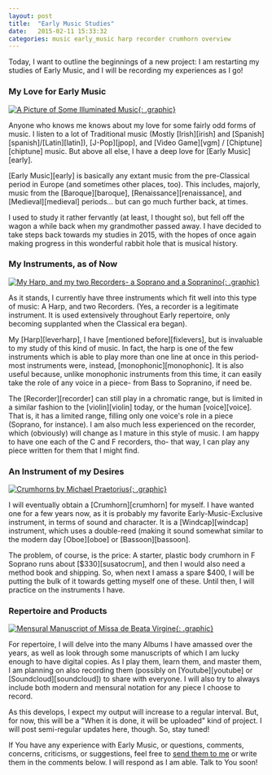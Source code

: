 ```yaml
---
layout: post
title:  "Early Music Studies"
date:   2015-02-11 15:33:32
categories: music early_music harp recorder crumhorn overview
---
```


Today, I want to outline the beginnings of a new project: I am
restarting my studies of Early Music, and I will be recording my
experiences as I go!

### My Love for Early Music ###

[![A Picture of Some Illuminated Music](https://s3.amazonaws.com/toft-and-toddy/02-15-ave-maria.jpg "Hymn Ave Maria Gratia. Source: James Freeman, at publicdomainreview.org"){: .graphic}](https://s3.amazonaws.com/toft-and-toddy/02-15-ave-maria.jpg)

Anyone who knows me knows about my love for some fairly odd forms of
music. I listen to a lot of Traditional music (Mostly [Irish][irish]
and [Spanish][spanish]/[Latin][latin]), [J-Pop][jpop], and
[Video Game][vgm] / [Chiptune][chiptune] music. But above all else, I
have a deep love for [Early Music][early].

[Early Music][early] is basically any extant music from the
pre-Classical period in Europe (and sometimes other places, too). This
includes, majorly, music from the [Baroque][baroque],
[Renaissance][renaissance], and [Medieval][medieval] periods... but
can go much further back, at times.

I used to study it rather fervantly (at least, I thought so), but fell
off the wagon a while back when my grandmother passed away. I have
decided to take steps back towards my studies in 2015, with the hopes
of once again making progress in this wonderful rabbit hole that is
musical history.

### My Instruments, as of Now ###

[![My Harp, and my two Recorders- a Soprano and a Sopranino](https://s3.amazonaws.com/toft-and-toddy/02-15-harp-and-recorders.jpg "My two recorders- a Yamaha Soprano and an Alder Sopranino- and my Harp, a Camac Hermine."){: .graphic}](https://s3.amazonaws.com/toft-and-toddy/02-15-harp-and-recorders.jpg)

As it stands, I currently have three instruments which fit well into
this type of music: A Harp, and two Recorders. (Yes, a recorder is a
legitimate instrument. It is used extensively throughout Early
repertoire, only becoming supplanted when the Classical era began).

My [Harp][leverharp], I have [mentioned before][fixlevers], but is
invaluable to my study of this kind of music. In fact, the harp is one
of the few instruments which is able to play more than one line at
once in this period- most instruments were, instead,
[monophonic][monophonic]. It is also useful because, unlike monophonic
instruments from this time, it can easily take the role of any voice
in a piece- from Bass to Sopranino, if need be.

The [Recorder][recorder] can still play in a chromatic range, but is
limited in a similar fashion to the [violin][violin] today, or the
human [voice][voice]. That is, it has a limited range, filling only
one voice's role in a piece (Soprano, for instance). I am also much
less experienced on the recorder, which (obviously) will change as I
mature in this style of music. I am happy to have one each of the C
and F recorders, tho- that way, I can play any piece written for them
that I might find.

### An Instrument of my Desires ###

[![Crumhorns by Michael Praetorius](https://s3.amazonaws.com/toft-and-toddy/02-15-crumhorns.png "Crumhorns drawing by Michael Praetorius in Syntagma Musicum c. 1615"){: .graphic}](https://s3.amazonaws.com/toft-and-toddy/02-15-crumhorns.png)

I will eventually obtain a [Crumhorn][crumhorn] for myself. I have
wanted one for a few years now, as it is probably my favorite
Early-Music-Exclusive instrument, in terms of sound and character. It
is a [Windcap][windcap] instrument, which uses a double-reed (making
it sound somewhat similar to the modern day [Oboe][oboe] or
[Bassoon][bassoon].

The problem, of course, is the price: A starter, plastic body crumhorn
in F Soprano runs about [$330][susatocrum], and then I would also need
a method book and shipping. So, when next I amass a spare $400, I will
be putting the bulk of it towards getting myself one of these. Until then, I will practice on the instruments I have.

### Repertoire and Products ###

[![Mensural Manuscript of Missa de Beata Virgine](https://s3.amazonaws.com/toft-and-toddy/02-15-kyrie.jpg "c. ~1500 manuscript by Josquin des Prez of Missa de Beata Virgine, in Mensural Notation"){: .graphic}](https://s3.amazonaws.com/toft-and-toddy/02-15-kyrie.jpg)

For repertoire, I will delve into the many Albums I have amassed over
the years, as well as look through some manuscripts of which I am
lucky enough to have digital copies. As I play them, learn them, and
master them, I am planning on also recording them (possibly on
[Youtube][youtube] or [Soundcloud][soundcloud]) to share with
everyone. I will also try to always include both modern and mensural
notation for any piece I choose to record.

As this develops, I expect my output will increase to a regular
interval. But, for now, this will be a "When it is done, it will be
uploaded" kind of project. I will post semi-regular updates here,
though. So, stay tuned!

If You have any experience with Early Music, or questions, comments,
concerns, criticisms, or suggestions, feel free to
[send them to me][email] or write them in the comments below. I will
respond as I am able. Talk to You soon!

[email]: mailto:cdr255@gmail.com "I am friendly, I promise."
[handles]: http://www.harpes-camac-boutique.net
[small]: http://www.harpes-camac-boutique.net/product_info.php?cPath=3_19&products_id=3432 " "
[medium]: http://www.harpes-camac-boutique.net/product_info.php?cPath=3_19&products_id=3431 " "
[large]: http://www.harpes-camac-boutique.net/product_info.php?cPath=3_19&products_id=3430 " "
